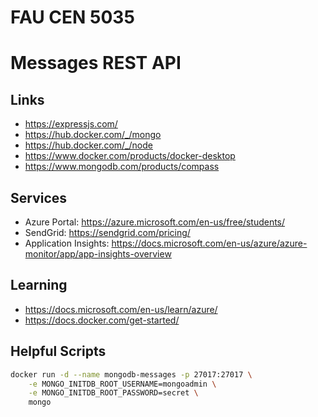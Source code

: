 # FAU CEN 5035
# Messages REST API

## Links

* https://expressjs.com/
* https://hub.docker.com/_/mongo
* https://hub.docker.com/_/node
* https://www.docker.com/products/docker-desktop
* https://www.mongodb.com/products/compass


## Services

* Azure Portal: https://azure.microsoft.com/en-us/free/students/
* SendGrid: https://sendgrid.com/pricing/
* Application Insights: https://docs.microsoft.com/en-us/azure/azure-monitor/app/app-insights-overview


## Learning

* https://docs.microsoft.com/en-us/learn/azure/
* https://docs.docker.com/get-started/


## Helpful Scripts

```bash
docker run -d --name mongodb-messages -p 27017:27017 \
    -e MONGO_INITDB_ROOT_USERNAME=mongoadmin \
    -e MONGO_INITDB_ROOT_PASSWORD=secret \
    mongo
```